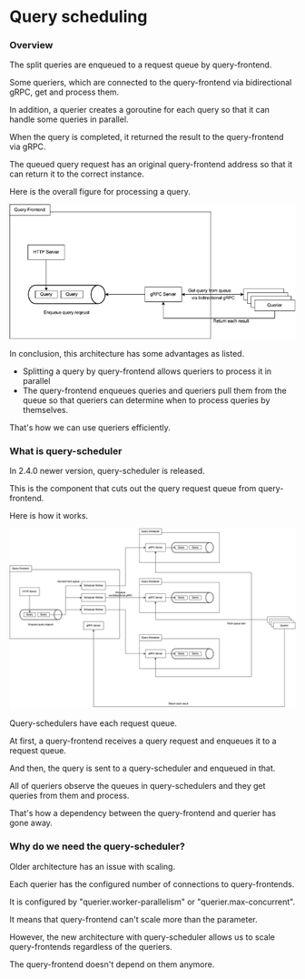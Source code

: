 # Query scheduling

### Overview

The split queries are enqueued to a request queue by query-frontend.

Some queriers, which are connected to the query-frontend via bidirectional gRPC, get and process them.&#x20;

In addition, a querier creates a goroutine for each query so that it can handle some queries in parallel.&#x20;

When the query is completed, it returned the result to the query-frontend via gRPC.&#x20;

The queued query request has an original query-frontend address so that it can return it to the correct instance.

Here is the overall figure for processing a query.

![](<../.gitbook/assets/query-process-query-frontendv1.png>)

In conclusion, this architecture has some advantages as listed.

* Splitting a query by query-frontend allows queriers to process it in parallel
* The query-frontend enqueues queries and queriers pull them from the queue so that queriers can determine when to process queries by themselves.

That's how we can use queriers efficiently.

### What is query-scheduler

In 2.4.0 newer version, query-scheduler is released.

This is the component that cuts out the query request queue from query-frontend.

Here is how it works.

![How to schedule queries with query-scheduler](../.gitbook/assets/query-process-query-frontendv2.png)

Query-schedulers have each request queue.

At first, a query-frontend receives a query request and enqueues it to a request queue.

And then, the query is sent to a query-scheduler and enqueued in that.

All of queriers observe the queues in query-schedulers and they get queries from them and process.

That's how a dependency between the query-frontend and querier has gone away.

### Why do we need the query-scheduler?

Older architecture has an issue with scaling.

Each querier has the configured number of connections to query-frontends.

It is configured by "querier.worker-parallelism" or "querier.max-concurrent".

It means that query-frontend can't scale more than the parameter.

However, the new architecture with query-scheduler allows us to scale query-frontends regardless of the queriers.

The query-frontend doesn't depend on them anymore.
